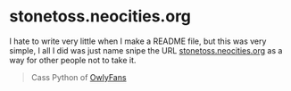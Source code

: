 # stonetoss.neocities.org

I hate to write very little when I make a README file, but this was very simple, I all I did was just name snipe the URL [stonetoss.neocities.org](https://stonetoss.neocities.org/) as a way for other people not to take it.

> Cass Python of [OwlyFans](https://owly.fans)